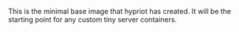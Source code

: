 This is the minimal base image that hypriot has created. It will be the starting point for any custom tiny server containers. 
